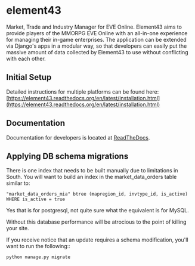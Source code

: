 element43
=========

Market, Trade and Industry Manager for EVE Online. Element43 aims to provide players of the MMORPG EVE Online with an
all-in-one experience for managing their in-game enterprises. The application can be extended via Django's apps in a
modular way, so that developers can easily put the massive amount of data collected by Element43 to use without conflicting
with each other.

Initial Setup
-------------

Detailed instructions for multiple platforms can be found here: [https://element43.readthedocs.org/en/latest/installation.html](https://element43.readthedocs.org/en/latest/installation.html)

Documentation
-------------

Documentation for developers is located at [ReadTheDocs](https://element43.readthedocs.org/en/latest/).

Applying DB schema migrations
-----------------------------

There is one index that needs to be built manually due to limitations in South.  You will want to build an index in the market_data_orders table similar to:

``"market_data_orders_mia" btree (mapregion_id, invtype_id, is_active) WHERE is_active = true``

Yes that is for postgresql, not quite sure what the equivalent is for MySQL.

Without this database performance will be atrocious to the point of killing your site.

If you receive notice that an update requires a schema modification, you'll
want to run the following::

    python manage.py migrate
